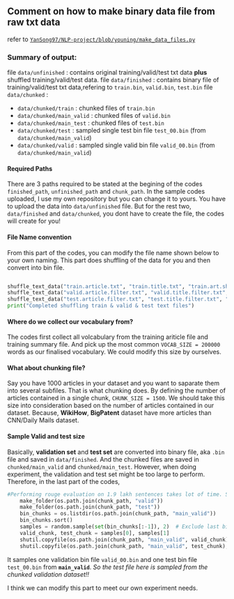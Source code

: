 ## Comment on how to make binary data file from raw txt data

refer to [`YanSong97/NLP-project/blob/youning/make_data_files.py`](https://github.com/YanSong97/NLP-project/blob/youning/make_data_files.py)

### Summary of output:

file `data/unfinished` : contains original training/valid/test txt data **plus** shuffled training/valid/test data.
file `data/finished` : contains binary file of training/valid/test txt data,refering to `train.bin`, `valid.bin`, `test.bin`
file `data/chunked` :
- `data/chunked/train` : chunked files of `train.bin`
- `data/chunked/main_valid` : chunked files of `valid.bin`
- `data/chunked/main_test` : chunked files of `test.bin`
- `data/chunked/test` : sampled single test bin file `test_00.bin` (from `data/chunked/main_valid`) 
- `data/chunked/valid` : sampled single valid bin file `valid_00.bin` (from `data/chunked/main_valid`) 


#### Required Paths 

There are 3 paths required to be stated at the begining of the codes `finished_path`, `unfinished_path` and `chunk_path`.
In the sample codes uploaded, I use my own repository but you can change it to yours. You have to upload the data into `data/unfinished` file. But for the rest two, `data/finished` and `data/chunked`, you dont have to create the file, the codes will create for you! 

#### File Name convention

From this part of the codes, you can modify the file name shown below to your own naming. This part does shuffling of the data for you and then convert into bin file. 

```python

shuffle_text_data("train.article.txt", "train.title.txt", "train.art.shuf.txt", "train.abs.shuf.txt")
shuffle_text_data("valid.article.filter.txt", "valid.title.filter.txt", "valid.art.shuf.txt", "valid.abs.shuf.txt")
shuffle_text_data("test.article.filter.txt", "test.title.filter.txt", "test.art.shuf.txt", "test.abs.shuf.txt")
print("Completed shuffling train & valid & test text files")

```

#### Where do we collect our vocabulary from? 

The codes first collect all volcabulary from the training ariticle file and training summary file. And pick up the most common `VOCAB_SIZE = 200000` words as our finalised vocabulary. We could modify this size by ourselves. 

#### What about chunking file? 

Say you have 1000 articles in your dataset and you want to saparate them into several subfiles. That is what chunking does. By defining the number of articles contained in a single chunk, `CHUNK_SIZE = 1500`. We should take this size into consideration based on the number of articles contained in our dataset. Because, **WikiHow**, **BigPatent** dataset have more articles than CNN/Daily Mails dataset. 

#### Sample Valid and test size

Basically, **validation set** and **test set** are converted into binary file, aka `.bin` file and saved in `data/finished`. And the chunked files are saved in `chunked/main_valid` and `chunked/main_test`. However, when doing experiment, the validation and test set might be too large to perform. Therefore, in the last part of the codes, 

```python
#Performing rouge evaluation on 1.9 lakh sentences takes lot of time. So, create mini validation set & test set by borrowing 15k samples each from these 1.9 lakh sentences
    make_folder(os.path.join(chunk_path, "valid"))
    make_folder(os.path.join(chunk_path, "test"))
    bin_chunks = os.listdir(os.path.join(chunk_path, "main_valid"))
    bin_chunks.sort()
    samples = random.sample(set(bin_chunks[:-1]), 2)  # Exclude last bin file; contains only 9k sentences
    valid_chunk, test_chunk = samples[0], samples[1]
    shutil.copyfile(os.path.join(chunk_path, "main_valid", valid_chunk),os.path.join(chunk_path, "valid", "valid_00.bin"))
    shutil.copyfile(os.path.join(chunk_path, "main_valid", test_chunk), os.path.join(chunk_path, "test", "test_00.bin"))
```

It samples one validation bin file `valid_00.bin` and one test bin file `test_00.bin` from **`main_valid`**. *So the test file here is sampled from the chunked validation dataset!!*

I think we can modify this part to meet our own experiment needs. 


